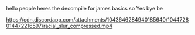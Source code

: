 hello people heres the decompile for james basics so Yes bye be


https://cdn.discordapp.com/attachments/1043646284940185640/1044728014472216597/racial_slur_compressed.mp4


